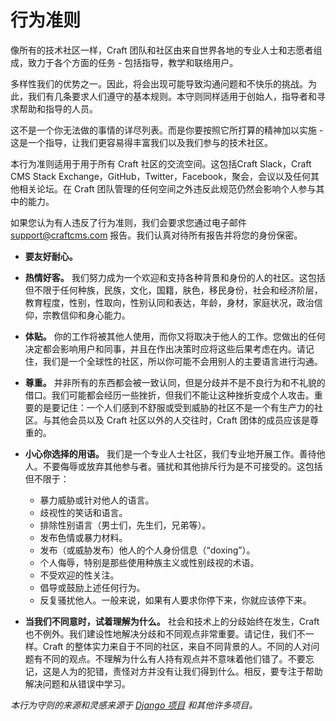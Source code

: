 # 行为准则

像所有的技术社区一样，Craft 团队和社区由来自世界各地的专业人士和志愿者组成，致力于各个方面的任务 - 包括指导，教学和联络用户。

多样性我们的优势之一。因此，将会出现可能导致沟通问题和不快乐的挑战。为此，我们有几条要求人们遵守的基本规则。本守则同样适用于创始人，指导者和寻求帮助和指导的人员。

这不是一个你无法做的事情的详尽列表。而是你要按照它所打算的精神加以实施 - 这是一个指导，让我们更容易得丰富我们以及我们参与的技术社区。

本行为准则适用于用于所有 Craft 社区的交流空间。这包括Craft Slack，Craft CMS Stack Exchange，GitHub，Twitter，Facebook，聚会，会议以及任何其他相关论坛。在 Craft 团队管理的任何空间之外违反此规范仍然会影响个人参与其中的能力。

如果您认为有人违反了行为准则，我们会要求您通过电子邮件 [support@craftcms.com](mailto:support@craftcms.com) 报告。我们认真对待所有报告并将您的身份保密。

- **要友好耐心。**
- **热情好客。** 我们努力成为一个欢迎和支持各种背景和身份的人的社区。这包括但不限于任何种族，民族，文化，国籍，肤色，移民身份，社会和经济阶层，教育程度，性别，性取向，性别认同和表达，年龄，身材，家庭状况，政治信仰，宗教信仰和身心能力。
- **体贴。** 你的工作将被其他人使用，而你又将取决于他人的工作。您做出的任何决定都会影响用户和同事，并且在作出决策时应将这些后果考虑在内。请记住，我们是一个全球性的社区，所以你可能不会用别人的主要语言进行沟通。
- **尊重。** 并非所有的东西都会被一致认同，但是分歧并不是不良行为和不礼貌的借口。我们可能都会经历一些挫折，但我们不能让这种挫折变成个人攻击。重要的是要记住：一个人们感到不舒服或受到威胁的社区不是一个有生产力的社区。与其他会员以及 Craft 社区以外的人交往时，Craft 团体的成员应该是尊重的。
- **小心你选择的用语。** 我们是一个专业人士社区，我们专业地开展工作。善待他人。不要侮辱或放弃其他参与者。骚扰和其他排斥行为是不可接受的。这包括但不限于：

  - 暴力威胁或针对他人的语言。
  - 歧视性的笑话和语言。
  - 排除性别语言（男士们，先生们，兄弟等）。
  - 发布色情或暴力材料。
  - 发布（或威胁发布）他人的个人身份信息（“doxing”）。
  - 个人侮辱，特别是那些使用种族主义或性别歧视的术语。
  - 不受欢迎的性关注。
  - 倡导或鼓励上述任何行为。
  - 反复骚扰他人。一般来说，如果有人要求你停下来，你就应该停下来。

- **当我们不同意时，试着理解为什么。** 社会和技术上的分歧始终在发生，Craft也不例外。我们建设性地解决分歧和不同观点非常重要。请记住，我们不一样。Craft 的整体实力来自于不同的社区，来自不同背景的人。不同的人对问题有不同的观点。不理解为什么有人持有观点并不意味着他们错了。不要忘记，这是人为的犯错，责怪对方并没有让我们得到什么。相反，要专注于帮助解决问题和从错误中学习。

*本行为守则的来源和灵感来源于 [Django 项目](https://www.djangoproject.com/conduct/) 和其他许多项目。*
